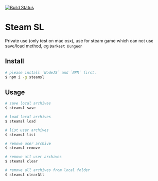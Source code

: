 [![Build Status](https://travis-ci.org/DavidKk/steamsl.svg?branch=master)](https://travis-ci.org/DavidKk/steamsl)

# Steam SL

Private use (only test on mac osx), use for steam game which can not use save/load method, eg `Darkest Dungeon`


## Install

```bash
# please install `NodeJS` and `NPM` first.
$ npm i -g steamsl
```


## Usage

```bash
# save local archives
$ steamsl save

# load local archives
$ steamsl load

# list user archives
$ steamsl list

# remove user archive
$ steamsl remove

# remove all user archives
$ steamsl clear

# remove all archives from local folder
$ steamsl clearAll
```
